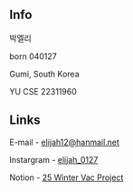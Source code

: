 ## Info
박엘리

born 040127

Gumi, South Korea

YU CSE 22311960

## Links
E-mail - elijah12@hanmail.net

Instargram - [elijah_0127](https://www.instagram.com/elijah_0127/)

Notion - [25 Winter Vac Project](https://resolute-ninja-35b.notion.site/185acf0eadf3801e9294d7f200338c82?pvs=4)



<!--
**elijah0127/elijah0127** is a ✨ _special_ ✨ repository because its `README.md` (this file) appears on your GitHub profile.

Here are some ideas to get you started:

- 🔭 I’m currently working on ...
- 🌱 I’m currently learning ...
- 👯 I’m looking to collaborate on ...
- 🤔 I’m looking for help with ...
- 💬 Ask me about ...
- 📫 How to reach me: ...
- 😄 Pronouns: ...
- ⚡ Fun fact: ...
-->
